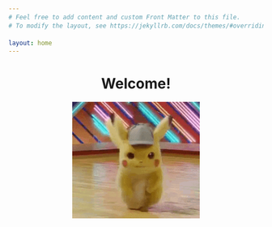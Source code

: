 ```yaml
---
# Feel free to add content and custom Front Matter to this file.
# To modify the layout, see https://jekyllrb.com/docs/themes/#overriding-theme-defaults

layout: home
---
```

<html>
  <head>
    <meta charset="utf-8">
    <title>CIT480 Blog</title>
    <style>
      .center {
                display: block;
                margin-left: auto;
                margin-right: auto;
                width: 50%;
            }
    </style>
  </head>
  <body>
    <center> <h1>Welcome!</h1> </center>
    <img src="images/detective-pikachu-dance.gif" class="center">
  </body>
</html>
